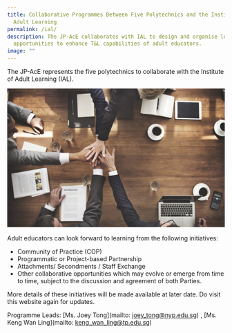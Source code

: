 ```yaml
---
title: Collaborative Programmes Between Five Polytechnics and the Institute for
  Adult Learning
permalink: /ial/
description: The JP-AcE collaborates with IAL to design and organise learning
  opportunities to enhance T&L capabilities of adult educators.
image: ""
---
```

The JP-AcE represents the five polytechnics to collaborate with the Institute of Adult Learning (IAL).

![](/images/54123485_ML.jpg)

Adult educators can look forward to learning from the following initiatives:

* Community of Practice (COP)
* Programmatic or Project-based Partnership
* Attachments/ Secondments / Staff Exchange
* Other collaborative opportunities which may evolve or emerge from time to time, subject to the discussion and agreement of both Parties.

More details of these initiatives will be made available at later date. Do visit this website again for updates.

Programme Leads: [Ms. Joey Tong](mailto: joey_tong@nyp.edu.sg) , [Ms. Keng Wan Ling](mailto: keng_wan_ling@tp.edu.sg)